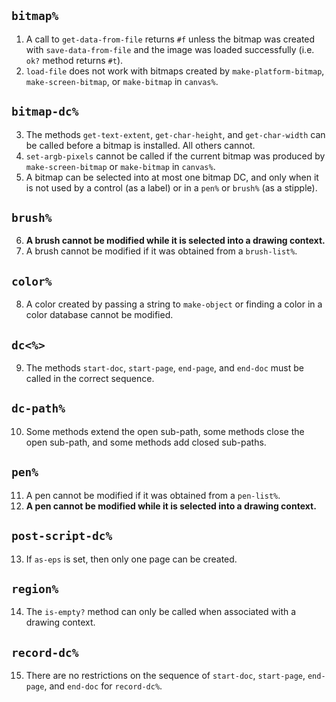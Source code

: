 ## `bitmap%`

1. A call to `get-data-from-file` returns `#f` unless the bitmap
   was created with `save-data-from-file` and the image was loaded successfully
   (i.e. `ok?` method returns `#t`).
2. `load-file` does not work with bitmaps created by `make-platform-bitmap`,
   `make-screen-bitmap`, or `make-bitmap` in `canvas%`.

## `bitmap-dc%`

3. The methods `get-text-extent`, `get-char-height`, and `get-char-width` can
   be called before a bitmap is installed. All others cannot.
4. `set-argb-pixels` cannot be called if the current bitmap was produced by
   `make-screen-bitmap` or `make-bitmap` in `canvas%`.
5. A bitmap can be selected into at most one bitmap DC, and only when it is not
   used by a control (as a label) or in a `pen%` or `brush%` (as a stipple).

## `brush%`

6. **A brush cannot be modified while it is selected into a drawing context.**
7. A brush cannot be modified if it was obtained from a `brush-list%`.

## `color%`

8. A color created by passing a string to `make-object` or finding a color
   in a color database cannot be modified.

## `dc<%>`

9. The methods `start-doc`, `start-page`, `end-page`, and `end-doc` must
   be called in the correct sequence.

## `dc-path%`

10. Some methods extend the open sub-path, some methods close the open
    sub-path, and some methods add closed sub-paths.

## `pen%`

11. A pen cannot be modified if it was obtained from a `pen-list%`.
12. **A pen cannot be modified while it is selected into a drawing context.**

## `post-script-dc%`

13. If `as-eps` is set, then only one page can be created.

## `region%`

14. The `is-empty?` method can only be called when associated with
    a drawing context.

## `record-dc%`

15. There are no restrictions on the sequence of `start-doc`, `start-page`,
    `end-page`, and `end-doc` for `record-dc%`.
